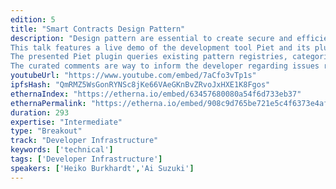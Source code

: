 ```yaml
---
edition: 5
title: "Smart Contracts Design Pattern"
description: "Design pattern are essential to create secure and efficient software even more in the smart contract world where every bug can have fatal consequences.
This talk features a live demo of the development tool Piet and its plugin to access a catalog of smart contract pattern and anti-pattern. 
The presented Piet plugin queries existing pattern registries, categorizes them and presents the patterns in an enhanced way. A pattern view in Piet consists of its inheritance graph, an example implementation, a description, curated comments and a graphical interface to interact with deployed example contracts. 
The curated comments are way to inform the developer regarding issues related to this pattern which are not included in the original description."
youtubeUrl: "https://www.youtube.com/embed/7aCfo3vTp1s"
ipfsHash: "QmRMZ5WsGonRYNSc8jKe66VAeGKnBvZRvoJxHXE1K8Fgos"
ethernaIndex: "https://etherna.io/embed/63457680080a54f6d733eb37"
ethernaPermalink: "https://etherna.io/embed/908c9d765be721e5c4f6373e4afe459fc50638a8c363b91ba4dbf97b8ef6f131"
duration: 293
expertise: "Intermediate"
type: "Breakout"
track: "Developer Infrastructure"
keywords: ['technical']
tags: ['Developer Infrastructure']
speakers: ['Heiko Burkhardt','Ai Suzuki']
---
```

